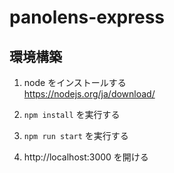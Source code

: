 # panolens-express


## 環境構築

1. node をインストールする  
   https://nodejs.org/ja/download/

2. `npm install` を実行する

3. `npm run start` を実行する

4. http://localhost:3000 を開ける
